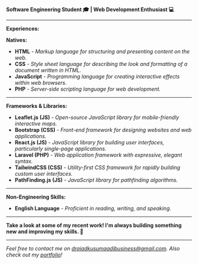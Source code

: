 **Software Engineering Student 🎓 | Web Development Enthusiast 💻**

---

**Experiences:**

**Natives:**

- **HTML** - *Markup language for structuring and presenting content on the web.*
- **CSS** - *Style sheet language for describing the look and formatting of a document written in HTML.*
- **JavaScript** - *Programming language for creating interactive effects within web browsers.*
- **PHP** - *Server-side scripting language for web development.*

---

**Frameworks & Libraries:**

- **Leaflet.js (JS)** - *Open-source JavaScript library for mobile-friendly interactive maps.*
- **Bootstrap (CSS)** - *Front-end framework for designing websites and web applications.*
- **React.js (JS)** - *JavaScript library for building user interfaces, particularly single-page applications.*
- **Laravel (PHP)** - *Web application framework with expressive, elegant syntax.*
- **TailwindCSS (CSS)** - *Utility-first CSS framework for rapidly building custom user interfaces.*
- **PathFinding.js (JS)** - *JavaScript library for pathfinding algorithms.*

---

**Non-Engineering Skills:**

- **English Language** - *Proficient in reading, writing, and speaking.*

---

**Take a look at some of my recent work! I'm always building something new and improving my skills. 🚀**

---

*Feel free to contact me on [drajadkusumaadibusiness@gmail.com](mailto:drajadkusumaadibusiness@gmail.com).*
*Also check out my [portfolio](https://docs.google.com/document/d/1MbSS5PgXY3BE01NMeO4iM-6IvqhUGbZgU93uJeL0tfQ/edit?usp=sharing)!*

